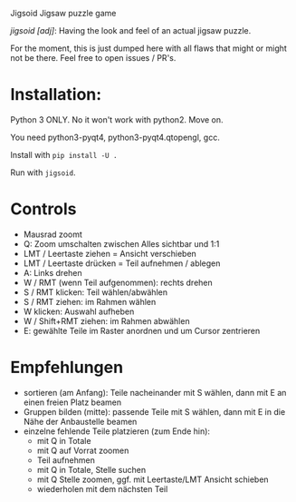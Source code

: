 Jigsoid Jigsaw puzzle game

*jigsoid [adj]*: Having the look and feel of an actual jigsaw puzzle.

For the moment, this is just dumped here with all flaws that might or might not be there. Feel free to open issues / PR's.


# Installation:

Python 3 ONLY. No it won't work with python2. Move on.

You need python3-pyqt4, python3-pyqt4.qtopengl, gcc.

Install with `pip install -U .`

Run with `jigsoid`.



# Controls

 * Mausrad zoomt
 * Q: Zoom umschalten zwischen Alles sichtbar und 1:1
 * LMT / Leertaste ziehen = Ansicht verschieben
 * LMT / Leertaste drücken = Teil aufnehmen / ablegen
 * A: Links drehen
 * W / RMT (wenn Teil aufgenommen): rechts drehen
 * S / RMT klicken: Teil wählen/abwählen
 * S / RMT ziehen: im Rahmen wählen
 * W klicken: Auswahl aufheben
 * W / Shift+RMT ziehen: im Rahmen abwählen
 * E: gewählte Teile im Raster anordnen und um Cursor zentrieren
 
# Empfehlungen

- sortieren (am Anfang): Teile nacheinander mit S wählen, dann mit E an einen freien Platz beamen
- Gruppen bilden (mitte): passende Teile mit S wählen, dann mit E in die Nähe der Anbaustelle beamen
- einzelne fehlende Teile platzieren (zum Ende hin):
    - mit Q in Totale
    - mit Q auf Vorrat zoomen
    - Teil aufnehmen
    - mit Q in Totale, Stelle suchen
    - mit Q Stelle zoomen, ggf. mit Leertaste/LMT Ansicht schieben
    - wiederholen mit dem nächsten Teil
